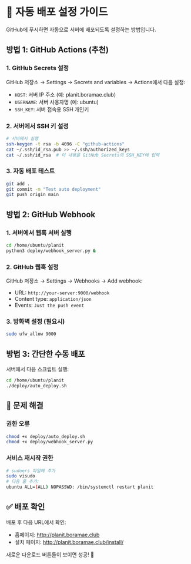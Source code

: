 # 🚀 자동 배포 설정 가이드

GitHub에 푸시하면 자동으로 서버에 배포되도록 설정하는 방법입니다.

## 방법 1: GitHub Actions (추천)

### 1. GitHub Secrets 설정
GitHub 저장소 → Settings → Secrets and variables → Actions에서 다음 설정:

- `HOST`: 서버 IP 주소 (예: planit.boramae.club)
- `USERNAME`: 서버 사용자명 (예: ubuntu)
- `SSH_KEY`: 서버 접속용 SSH 개인키

### 2. 서버에서 SSH 키 설정
```bash
# 서버에서 실행
ssh-keygen -t rsa -b 4096 -C "github-actions"
cat ~/.ssh/id_rsa.pub >> ~/.ssh/authorized_keys
cat ~/.ssh/id_rsa  # 이 내용을 GitHub Secrets의 SSH_KEY에 입력
```

### 3. 자동 배포 테스트
```bash
git add .
git commit -m "Test auto deployment"
git push origin main
```

## 방법 2: GitHub Webhook

### 1. 서버에서 웹훅 서버 실행
```bash
cd /home/ubuntu/planit
python3 deploy/webhook_server.py &
```

### 2. GitHub 웹훅 설정
GitHub 저장소 → Settings → Webhooks → Add webhook:
- URL: `http://your-server:9000/webhook`
- Content type: `application/json`
- Events: `Just the push event`

### 3. 방화벽 설정 (필요시)
```bash
sudo ufw allow 9000
```

## 방법 3: 간단한 수동 배포

서버에서 다음 스크립트 실행:
```bash
cd /home/ubuntu/planit
./deploy/auto_deploy.sh
```

## 🔧 문제 해결

### 권한 오류
```bash
chmod +x deploy/auto_deploy.sh
chmod +x deploy/webhook_server.py
```

### 서비스 재시작 권한
```bash
# sudoers 파일에 추가
sudo visudo
# 다음 줄 추가:
ubuntu ALL=(ALL) NOPASSWD: /bin/systemctl restart planit
```

## ✅ 배포 확인

배포 후 다음 URL에서 확인:
- 홈페이지: http://planit.boramae.club
- 설치 페이지: http://planit.boramae.club/install/

새로운 다운로드 버튼들이 보이면 성공! 🎉
